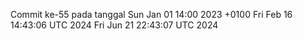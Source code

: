 Commit ke-55 pada tanggal Sun Jan 01 14:00 2023 +0100
Fri Feb 16 14:43:06 UTC 2024
Fri Jun 21 22:43:07 UTC 2024
